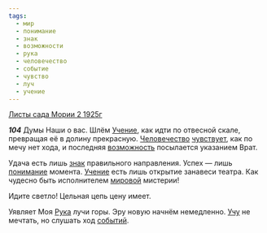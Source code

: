 ```yaml
---
tags:
  - мир
  - понимание
  - знак
  - возможности
  - рука
  - человечество
  - событие
  - чувство
  - луч
  - учение
---
```


[Листы сада Мории 2 1925г](https://127.0.0.1:4002/agni/1925)

___104___
Думы Наши о вас. Шлём [Учение](../../../tags/#учение), как идти по отвесной скале, превращая её в долину прекрасную. [Человечество](../../../tags/#человечество) [чувствует](../../../tags/#чувство), как по мечу нет хода, и последняя [возможность](../../../tags/#возможности) посылается указанием Врат.   

Удача есть лишь [знак](../../../tags/#знак) правильного направления. Успех — лишь [понимание](../../../tags/#понимание) момента. [Учение](../../../tags/#учение) есть лишь открытие занавеси театра. Как чудесно быть исполнителем [мировой](../../../tags/#мир) мистерии!   

Идите светло! Цельная цепь цену имеет.   

Уявляет Моя [Рука](../../../tags/#рука) лучи горы. Эру новую начнём немедленно. [Учу](../../../tags/#учение) не мечтать, но слушать ход [событий](../../../tags/#событие).   

